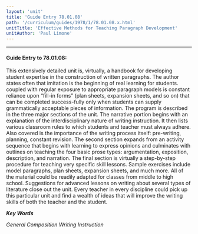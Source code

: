 ```yaml
---
layout: 'unit'
title: 'Guide Entry 78.01.08'
path: '/curriculum/guides/1978/1/78.01.08.x.html'
unitTitle: 'Effective Methods for Teaching Paragraph Development'
unitAuthor: 'Paul Limone'
---
```


<body>
<hr/>
 <h4>
  Guide Entry to 78.01.08:
 </h4>
 This extensively detailed unit is, virtually, a handbook for developing student expertise in the construction of written paragraphs. The author states often that imitation is the beginning of real learning for students. coupled with regular exposure to appropriate paragraph models is constant reliance upon “fill-in forms” (plan sheets, expansion sheets, and so on) that can be completed success-fully only when students can supply grammatically acceptable pieces of information. The program is described in the three major sections of the unit. The narrative portion begins with an explanation of the interdisciplinary nature of writing instruction. It then lists various classroom rules to which students and teacher must always adhere. Also covered is the importance of the writing process itself: pre-writing, planning, constant revision. The second section expands from an activity sequence that begins with learning to express opinions and culminates with outlines on teaching the four basic prose types: argumentation, exposition, description, and narration. The final section is virtually a step-by-step procedure for teaching very specific skill lessons. Sample exercises include model paragraphs, plan sheets, expansion sheets, and much more. All of the material could be readily adapted for classes from middle to high school. Suggestions for advanced lessons on writing about several types of literature close out the unit. Every teacher in every discipline could pick up this particular unit and find a wealth of ideas that will improve the writing skills of both the teacher and the student.
 <p>
  <b>
   <i>
    Key Words
   </i>
  </b>
  <br/>
 </p>
 <p>
  <i>
   General Composition Writing Instruction
  </i>
 </p>

</body>
